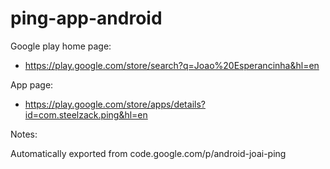 # ping-app-android

Google play home page:

* https://play.google.com/store/search?q=Joao%20Esperancinha&hl=en

App page:

* https://play.google.com/store/apps/details?id=com.steelzack.ping&hl=en

Notes:

Automatically exported from code.google.com/p/android-joai-ping
